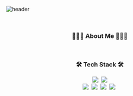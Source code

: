 ![header](https://user-images.githubusercontent.com/75834421/132097906-7495240f-ad6a-41ca-b66b-5c67649f43c9.png)

<br/>

<h3 align="center">🏃🏻‍♀️ About Me 🏃🏻‍♂️</h3>



<br/>

<h3 align="center">🛠 Tech Stack 🛠</h3>

<p align="center">
<img src="https://img.shields.io/badge/HTML-ff4500?style=flat-square&logo=HTML5&logoColor=white"/></a>&nbsp
<img src="https://img.shields.io/badge/CSS-1e90ff?style=flat-square&logo=CSS3&logoColor=white"/>

<br/>
<img src="https://img.shields.io/badge/Javascript-ffd700?style=flat-square&logo=javascript&logoColor=white"/></a>&nbsp
<img src="https://img.shields.io/badge/React-4169e1?style=flat-square&logo=React&logoColor=white"/></a>&nbsp
<img src="https://img.shields.io/badge/styled%2Dcomponents-DB7093?style=flat-square&logo=styled%2Dcomponents&logoColor=white"/></a>&nbsp
<img src="https://img.shields.io/badge/Redux-8a2be2?style=flat-square&logo=Redux&logoColor=white"/></a>&nbsp
</p>

<br/>


